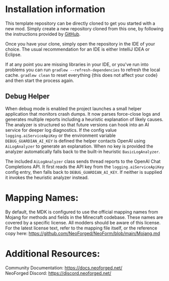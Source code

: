 
Installation information
=======

This template repository can be directly cloned to get you started with a new
mod. Simply create a new repository cloned from this one, by following the
instructions provided by [GitHub](https://docs.github.com/en/repositories/creating-and-managing-repositories/creating-a-repository-from-a-template).

Once you have your clone, simply open the repository in the IDE of your choice. The usual recommendation for an IDE is either IntelliJ IDEA or Eclipse.

If at any point you are missing libraries in your IDE, or you've run into problems you can
run `gradlew --refresh-dependencies` to refresh the local cache. `gradlew clean` to reset everything
{this does not affect your code} and then start the process again.

Debug Helper
------------
When debug mode is enabled the project launches a small helper application that
monitors crash dumps. It now parses force-close logs and generates multiple
reports including a heuristic explanation of likely causes. The analyzer is
structured so that future versions can hook into an AI service for deeper log
diagnostics. If the config value `logging.aiServiceApiKey` or the environment
variable `DEBUG_GUARDIAN_AI_KEY` is defined the helper contacts OpenAI using
`AiLogAnalyzer` to generate an explanation. When no key is provided the
analyzer automatically falls back to the built-in heuristic
`BasicLogAnalyzer`.

The included `AiLogAnalyzer` class sends thread reports to the OpenAI Chat
Completions API. It first reads the API key from the `logging.aiServiceApiKey`
config entry, then falls back to `DEBUG_GUARDIAN_AI_KEY`. If neither is
supplied it invokes the heuristic analyzer instead.

Mapping Names:
============
By default, the MDK is configured to use the official mapping names from Mojang for methods and fields 
in the Minecraft codebase. These names are covered by a specific license. All modders should be aware of this
license. For the latest license text, refer to the mapping file itself, or the reference copy here:
https://github.com/NeoForged/NeoForm/blob/main/Mojang.md

Additional Resources: 
==========
Community Documentation: https://docs.neoforged.net/  
NeoForged Discord: https://discord.neoforged.net/
